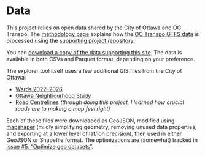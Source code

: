 # Data

This project relies on open data shared by the City of Ottawa and OC Transpo. The [methodology page](/about/methodology) explains how the [OC Transpo GTFS data](https://www.octranspo.com/en/plan-your-trip/travel-tools/developers/) is processed using the [supporting project repository](https://github.com/lchski/octranspo-new-ways-to-bus-data).

You can [download a copy of the data supporting this site](https://github.com/lchski/octranspo-new-ways-to-bus-data/releases/tag/v1.0.0). The data is available in both CSVs and Parquet format, depending on your preference.

The explorer tool itself uses a few additional GIS files from the City of Ottawa:

- [Wards 2022–2026](https://open.ottawa.ca/datasets/ottawa::wards-2022-2026)
- [Ottawa Neighbourhood Study](https://open.ottawa.ca/datasets/ottawa::ottawa-neighbourhood-study-ons-neighbourhood-boundaries-gen-3/explore)
- [Road Centrelines](https://open.ottawa.ca/datasets/road-centrelines) _(through doing this project, I learned how crucial roads are to making a map feel right)_

Each of these files were downloaded as GeoJSON, modified using [mapshaper](https://mapshaper.org/) (mildly simplifying geometry, removing unused data properties, and exporting at a lower level of lat/lon precision), then used in either GeoJSON or Shapefile format. The optimizations are (somewhat) tracked in [issue #5, “Optimize geo datasets”](https://github.com/lchski/oct-nwtb-explorer/issues/5).
